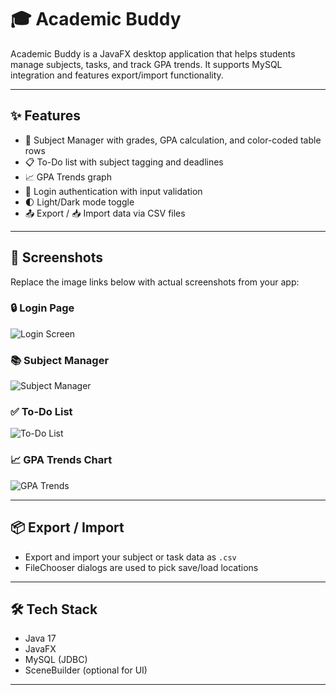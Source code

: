 # 🎓 Academic Buddy

Academic Buddy is a JavaFX desktop application that helps students manage subjects, tasks, and track GPA trends. It supports MySQL integration and features export/import functionality.

---

## ✨ Features

- 📘 Subject Manager with grades, GPA calculation, and color-coded table rows
- 📋 To-Do list with subject tagging and deadlines
- 📈 GPA Trends graph
- 🔐 Login authentication with input validation
- 🌓 Light/Dark mode toggle
- 📤 Export / 📥 Import data via CSV files

---

## 📸 Screenshots

Replace the image links below with actual screenshots from your app:

### 🔒 Login Page  
![Login Screen](login-screen.png)

### 📚 Subject Manager  
![Subject Manager](link-to-subject-manager-screenshot)

### ✅ To-Do List  
![To-Do List](link-to-todo-screenshot)

### 📈 GPA Trends Chart  
![GPA Trends](link-to-gpa-chart-screenshot)

---

## 📦 Export / Import

- Export and import your subject or task data as `.csv`
- FileChooser dialogs are used to pick save/load locations

---

## 🛠 Tech Stack

- Java 17  
- JavaFX  
- MySQL (JDBC)  
- SceneBuilder (optional for UI)  

---
